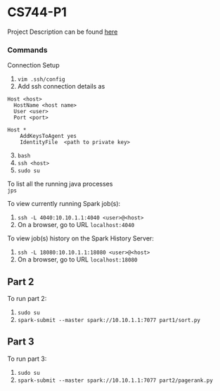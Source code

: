 # CS744-P1

Project Description can be found [here](https://pages.cs.wisc.edu/~shivaram/cs744-fa22/assignment1.html)

### Commands
Connection Setup  
1. `vim .ssh/config`
2. Add ssh connection details as

```
Host <host>
  HostName <host name>
  User <user>
  Port <port>
 
Host *
    AddKeysToAgent yes
    IdentityFile  <path to private key>
```

3. `bash`
4. `ssh <host>`
5. `sudo su`

To list all the running java processes  
`jps`

To view currently running Spark job(s):
1. `ssh -L 4040:10.10.1.1:4040 <user>@<host>`
2. On a browser, go to URL `localhost:4040`

To view job(s) history on the Spark History Server:
1. `ssh -L 18080:10.10.1.1:18080 <user>@<host>`
2. On a browser, go to URL `localhost:18080`

## Part 2
To run part 2:
1. `sudo su`
2. `spark-submit --master spark://10.10.1.1:7077 part1/sort.py`


## Part 3
To run part 3:
1. `sudo su`
2. `spark-submit --master spark://10.10.1.1:7077 part2/pagerank.py`
